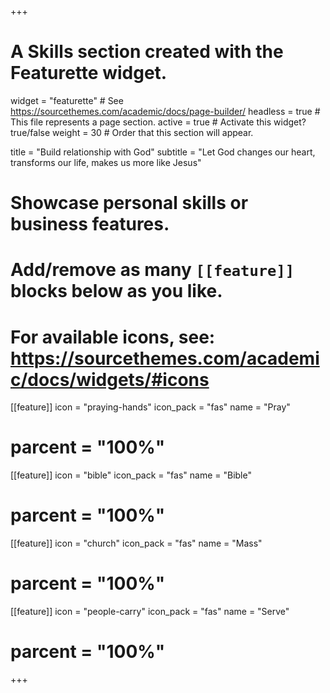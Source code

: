 +++
# A Skills section created with the Featurette widget.
widget = "featurette"  # See https://sourcethemes.com/academic/docs/page-builder/
headless = true  # This file represents a page section.
active = true  # Activate this widget? true/false
weight = 30  # Order that this section will appear.

title = "Build relationship with God"
subtitle = "Let God changes our heart, transforms our life, makes us more like Jesus"

# Showcase personal skills or business features.
#
# Add/remove as many `[[feature]]` blocks below as you like.
#
# For available icons, see: https://sourcethemes.com/academic/docs/widgets/#icons

[[feature]]
  icon = "praying-hands"
  icon_pack = "fas"
  name = "Pray"
#  parcent = "100%"

[[feature]]
  icon = "bible"
  icon_pack = "fas"
  name = "Bible"
#  parcent = "100%"  

[[feature]]
  icon = "church"
  icon_pack = "fas"
  name = "Mass"
#  parcent = "100%"

[[feature]]
  icon = "people-carry"
  icon_pack = "fas"
  name = "Serve"
#  parcent = "100%"
+++

